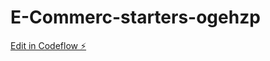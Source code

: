 # E-Commerc-starters-ogehzp

[Edit in Codeflow ⚡️](https://stackblitz.com/~/github.com/Abel-Girma-WebIt/E-Commerc-starters-ogehzp)